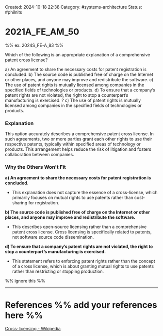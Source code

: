Created: 2024-10-18 22:38
Category:  #systems-architecture
Status: #philnits



# 2021A_FE_AM_50

%% ex. 2024S_FE-A_83 %%

Which of the following is an appropriate explanation of a comprehensive patent cross license?

a) An agreement to share the necessary costs for patent registration is concluded.
b) The source code is published free of charge on the Internet or other places, and anyone may improve and redistribute the software.
c) The use of patent rights is mutually licensed among companies in the specified fields of technologies or products.
d) To ensure that a company’s patent rights are not violated, the right to stop a counterpart’s manufacturing is exercised.
?
c) The use of patent rights is mutually licensed among companies in the specified fields of technologies or products.
### Explanation

This option accurately describes a comprehensive patent cross license. In such agreements, two or more parties grant each other rights to use their respective patents, typically within specified areas of technology or products. This arrangement helps reduce the risk of litigation and fosters collaboration between companies.

### Why the Others Won't Fit

**a) An agreement to share the necessary costs for patent registration is concluded.**

- This explanation does not capture the essence of a cross-license, which primarily focuses on mutual rights to use patents rather than cost-sharing for registration.

**b) The source code is published free of charge on the Internet or other places, and anyone may improve and redistribute the software.**

- This describes open-source licensing rather than a comprehensive patent cross license. Cross licensing is specifically related to patents, not software source code dissemination.

**d) To ensure that a company’s patent rights are not violated, the right to stop a counterpart’s manufacturing is exercised.**

- This statement refers to enforcing patent rights rather than the concept of a cross license, which is about granting mutual rights to use patents rather than restricting or stopping production.





%% ignore this %%
<!--SR:!2024-10-21,1,230-->
---









# References %% add your references here %%
[Cross-licensing - Wikipedia](https://en.wikipedia.org/wiki/Cross-licensing#:~:text=In%20patent%20law%2C%20a%20cross,of%20the%20patents%20each%20owns.)